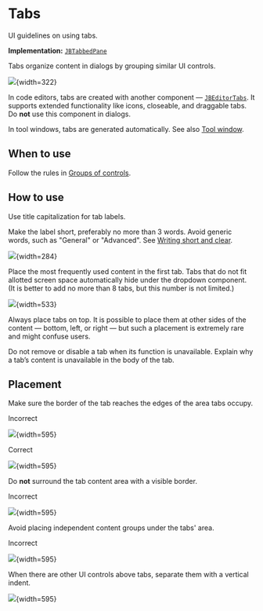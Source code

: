 <!-- Copyright 2000-2024 JetBrains s.r.o. and contributors. Use of this source code is governed by the Apache 2.0 license. -->

# Tabs

<link-summary>UI guidelines on using tabs.</link-summary>

<tldr>

**Implementation:** [`JBTabbedPane`](%gh-ic%/platform/platform-api/src/com/intellij/ui/components/JBTabbedPane.java)

</tldr>

Tabs organize content in dialogs by grouping similar UI controls.

![](01_tabs_example.png){width=322}

In code editors, tabs are created with another component — [`JBEditorTabs`](%gh-ic%/platform/platform-api/src/com/intellij/ui/tabs/impl/JBEditorTabs.kt). It supports extended functionality like icons, closeable, and draggable tabs. Do **not** use this component in dialogs.

In tool windows, tabs are generated automatically. See also [Tool window](tool_window.md).

## When to use

Follow the rules in [Groups of controls](groups_of_controls.md).

## How to use

Use title capitalization for tab labels.

Make the label short, preferably no more than 3 words.
Avoid generic words, such as "General" or "Advanced".
See [Writing short and clear](writing_short.md).

![](02_naming.png){width=284}

Place the most frequently used content in the first tab.
Tabs that do not fit allotted screen space automatically hide under the dropdown component.
(It is better to add no more than 8 tabs, but this number is not limited.)

![](03_hidden_tabs.png){width=533}

Always place tabs on top. It is possible to place them at other sides of the content — bottom, left, or right — but such a placement is extremely rare and might confuse users.

Do not remove or disable a tab when its function is unavailable. Explain why a tab’s content is unavailable in the body of the tab.

## Placement

Make sure the border of the tab reaches the edges of the area tabs occupy.

<format color="Red" style="bold">Incorrect</format>

![](04_layout_border_incorrect.png){width=595}

<format color="Green" style="bold">Correct</format>

![](04_layout_border_correct.png){width=595}

Do **not** surround the tab content area with a visible border.

<format color="Red" style="bold">Incorrect</format>

![](05_bordered.png){width=595}

Avoid placing independent content groups under the tabs' area.

<format color="Red" style="bold">Incorrect</format>

![](06_layout_content_under.png){width=595}

When there are other UI controls above tabs, separate them with a vertical indent.

![](07_inset.png){width=595}

